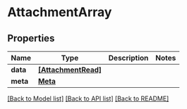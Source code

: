 # AttachmentArray


## Properties
Name | Type | Description | Notes
------------ | ------------- | ------------- | -------------
**data** | [**[AttachmentRead]**](AttachmentRead.md) |  | 
**meta** | [**Meta**](Meta.md) |  | 

[[Back to Model list]](../README.md#documentation-for-models) [[Back to API list]](../README.md#documentation-for-api-endpoints) [[Back to README]](../README.md)


